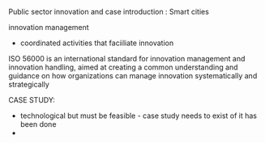 
Public sector innovation and case introduction : Smart cities

innovation management
- coordinated activities that faciiliate innovation

ISO 56000 is an international standard for innovation management and innovation handling, aimed at creating a common understanding and guidance on how organizations can manage innovation systematically and strategically


CASE STUDY:
- technological but must be feasible - case study needs to exist of it has been done
- 